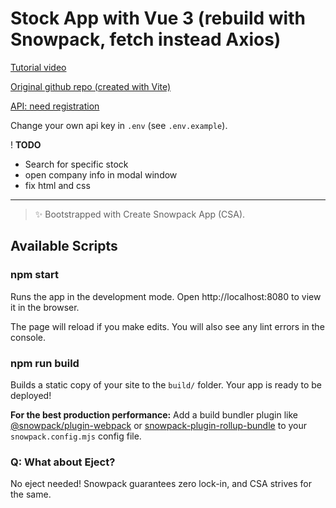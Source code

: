 # Stock App with Vue 3 (rebuild with Snowpack, fetch instead Axios)

[Tutorial video](https://www.youtube.com/watch?v=7Qgoki16SRs)

[Original github repo (created with Vite)](https://github.com/annblok/Vue-3-API-Stocks)

[API: need registration](https://financialmodelingprep.com/developer/docs)

Change your own api key in `.env` (see `.env.example`).

! **TODO**

- Search for specific stock
- open company info in modal window
- fix html and css

---

> ✨ Bootstrapped with Create Snowpack App (CSA).

## Available Scripts

### npm start

Runs the app in the development mode.
Open http://localhost:8080 to view it in the browser.

The page will reload if you make edits.
You will also see any lint errors in the console.

### npm run build

Builds a static copy of your site to the `build/` folder.
Your app is ready to be deployed!

**For the best production performance:** Add a build bundler plugin like [@snowpack/plugin-webpack](https://github.com/snowpackjs/snowpack/tree/main/plugins/plugin-webpack) or [snowpack-plugin-rollup-bundle](https://github.com/ParamagicDev/snowpack-plugin-rollup-bundle) to your `snowpack.config.mjs` config file.

### Q: What about Eject?

No eject needed! Snowpack guarantees zero lock-in, and CSA strives for the same.
